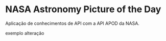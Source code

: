 # NASA Astronomy Picture of the Day

Aplicação de conhecimentos de API com a API APOD da NASA.

exemplo alteração
